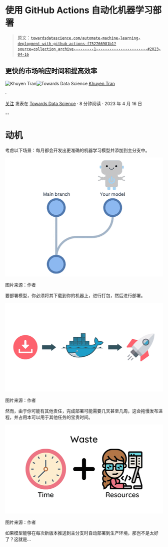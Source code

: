 # 使用 GitHub Actions 自动化机器学习部署

> 原文：[`towardsdatascience.com/automate-machine-learning-deployment-with-github-actions-f752766981b1?source=collection_archive---------1-----------------------#2023-04-16`](https://towardsdatascience.com/automate-machine-learning-deployment-with-github-actions-f752766981b1?source=collection_archive---------1-----------------------#2023-04-16)

## 更快的市场响应时间和提高效率

[](https://khuyentran1476.medium.com/?source=post_page-----f752766981b1--------------------------------)![Khuyen Tran](https://khuyentran1476.medium.com/?source=post_page-----f752766981b1--------------------------------)[](https://towardsdatascience.com/?source=post_page-----f752766981b1--------------------------------)![Towards Data Science](https://towardsdatascience.com/?source=post_page-----f752766981b1--------------------------------) [Khuyen Tran](https://khuyentran1476.medium.com/?source=post_page-----f752766981b1--------------------------------)

·

[关注](https://medium.com/m/signin?actionUrl=https%3A%2F%2Fmedium.com%2F_%2Fsubscribe%2Fuser%2F84a02493194a&operation=register&redirect=https%3A%2F%2Ftowardsdatascience.com%2Fautomate-machine-learning-deployment-with-github-actions-f752766981b1&user=Khuyen+Tran&userId=84a02493194a&source=post_page-84a02493194a----f752766981b1---------------------post_header-----------) 发表在 [Towards Data Science](https://towardsdatascience.com/?source=post_page-----f752766981b1--------------------------------) · 8 分钟阅读 · 2023 年 4 月 16 日[](https://medium.com/m/signin?actionUrl=https%3A%2F%2Fmedium.com%2F_%2Fvote%2Ftowards-data-science%2Ff752766981b1&operation=register&redirect=https%3A%2F%2Ftowardsdatascience.com%2Fautomate-machine-learning-deployment-with-github-actions-f752766981b1&user=Khuyen+Tran&userId=84a02493194a&source=-----f752766981b1---------------------clap_footer-----------)

--

[](https://medium.com/m/signin?actionUrl=https%3A%2F%2Fmedium.com%2F_%2Fbookmark%2Fp%2Ff752766981b1&operation=register&redirect=https%3A%2F%2Ftowardsdatascience.com%2Fautomate-machine-learning-deployment-with-github-actions-f752766981b1&source=-----f752766981b1---------------------bookmark_footer-----------)

# 动机

考虑以下场景：每月都会开发出更准确的机器学习模型并添加到主分支中。

![](img/ccdff6e6a105e25ad475d5c870eebe0d.png)

图片来源：作者

要部署模型，你必须将其下载到你的机器上，进行打包，然后进行部署。

![](img/23f375e6391f79e8a12f898563401bb6.png)

图片来源：作者

然而，由于你可能有其他责任，完成部署可能需要几天甚至几周，这会拖慢发布进程，并占用本可以用于其他任务的宝贵时间。

![](img/1d7da9399f4687046772d64aeaefddd1.png)

图片来源：作者

如果模型能够在每次新版本推送到主分支时自动部署到生产环境，那岂不是太好了？这就是…
